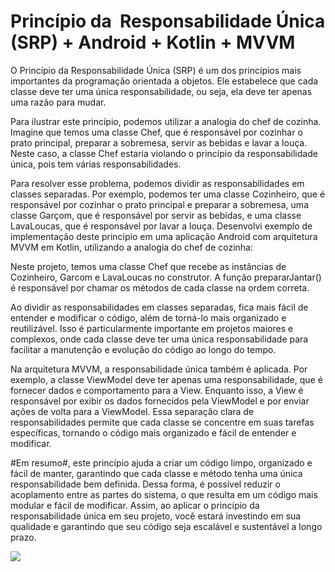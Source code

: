 # Princípio da  Responsabilidade Única (SRP) + Android + Kotlin + MVVM


O Princípio da Responsabilidade Única (SRP) é um dos princípios mais importantes da programação orientada a objetos. Ele estabelece que cada classe deve ter uma única responsabilidade, ou seja, ela deve ter apenas uma razão para mudar.

Para ilustrar este princípio, podemos utilizar a analogia do chef de cozinha. Imagine que temos uma classe Chef, que é responsável por cozinhar o prato principal, preparar a sobremesa, servir as bebidas e lavar a louça. Neste caso, a classe Chef estaria violando o princípio da responsabilidade única, pois tem várias responsabilidades.

Para resolver esse problema, podemos dividir as responsabilidades em classes separadas. Por exemplo, podemos ter uma classe Cozinheiro, que é responsável por cozinhar o prato principal e preparar a sobremesa, uma classe Garçom, que é responsável por servir as bebidas, e uma classe LavaLoucas, que é responsável por lavar a louça.
Desenvolvi exemplo de implementação deste princípio em uma aplicação Android com arquitetura MVVM em Kotlin, utilizando a analogia do chef de cozinha:

Neste projeto, temos uma classe Chef que recebe as instâncias de Cozinheiro, Garcom e LavaLoucas no construtor. A função prepararJantar() é responsável por chamar os métodos de cada classe na ordem correta.

Ao dividir as responsabilidades em classes separadas, fica mais fácil de entender e modificar o código, além de torná-lo mais organizado e reutilizável. Isso é particularmente importante em projetos maiores e complexos, onde cada classe deve ter uma única responsabilidade para facilitar a manutenção e evolução do código ao longo do tempo.

Na arquitetura MVVM, a responsabilidade única também é aplicada. Por exemplo, a classe ViewModel deve ter apenas uma responsabilidade, que é fornecer dados e comportamento para a View. Enquanto isso, a View é responsável por exibir os dados fornecidos pela ViewModel e por enviar ações de volta para a ViewModel. Essa separação clara de responsabilidades permite que cada classe se concentre em suas tarefas específicas, tornando o código mais organizado e fácil de entender e modificar.

#Em resumo#, este princípio ajuda a criar um código limpo, organizado e fácil de manter, garantindo que cada classe e método tenha uma única responsabilidade bem definida. Dessa forma, é possível reduzir o acoplamento entre as partes do sistema, o que resulta em um código mais modular e fácil de modificar. Assim, ao aplicar o princípio da responsabilidade única em seu projeto, você estará investindo em sua qualidade e garantindo que seu código seja escalável e sustentável a longo prazo.

<a href="https://www.buymeacoffee.com/williamjf"><img src="https://img.buymeacoffee.com/button-api/?text=Compre-me um café&emoji=&slug=williamjf&button_colour=FFDD00&font_colour=000000&font_family=Cookie&outline_colour=000000&coffee_colour=ffffff" /></a>
